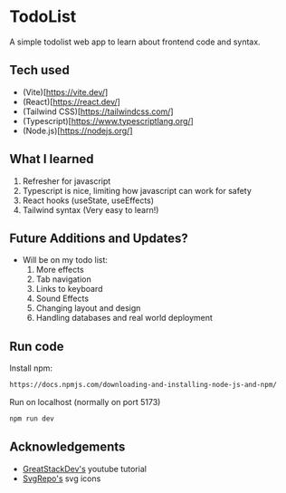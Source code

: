 # TodoList
A simple todolist web app to learn about frontend code and syntax.

## Tech used
- (Vite)[https://vite.dev/]
- (React)[https://react.dev/]
- (Tailwind CSS)[https://tailwindcss.com/]
- (Typescript)[https://www.typescriptlang.org/]
- (Node.js)[https://nodejs.org/]

## What I learned
1. Refresher for javascript
2. Typescript is nice, limiting how javascript can work for safety
3. React hooks (useState, useEffects)
4. Tailwind syntax (Very easy to learn!)

## Future Additions and Updates?
- Will be on my todo list:
    1. More effects
    2. Tab navigation
    3. Links to keyboard
    4. Sound Effects
    5. Changing layout and design
    6. Handling databases and real world deployment

## Run code
Install npm:
```sh
https://docs.npmjs.com/downloading-and-installing-node-js-and-npm/
```

Run on localhost (normally on port 5173)
```sh
npm run dev
```

## Acknowledgements
- [GreatStackDev's](https://www.youtube.com/@GreatStackDev) youtube tutorial
- [SvgRepo's](https://www.svgrepo.com/) svg icons